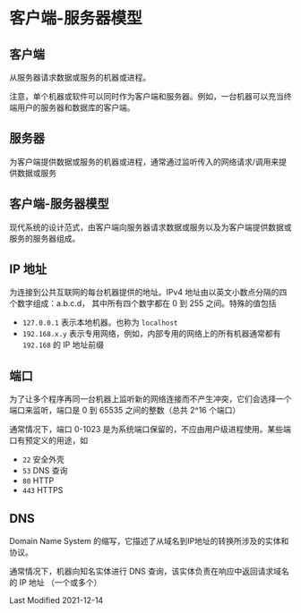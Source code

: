 # 客户端-服务器模型

## 客户端

从服务器请求数据或服务的机器或进程。

注意，单个机器或软件可以同时作为客户端和服务器。例如，一台机器可以充当终端用户的服务器和数据库的客户端。

## 服务器

为客户端提供数据或服务的机器或进程，通常通过监听传入的网络请求/调用来提供数据或服务

## 客户端-服务器模型

现代系统的设计范式，由客户端向服务器请求数据或服务以及为客户端提供数据或服务的服务器组成。

## IP 地址

为连接到公共互联网的每台机器提供的地址。IPv4 地址由以英文小数点分隔的四个数字组成：a.b.c.d，
其中所有四个数字都在 0 到 255 之间。特殊的值包括

- `127.0.0.1` 表示本地机器。也称为 `localhost`
- `192.168.x.y` 表示专用网络，例如，内部专用的网络上的所有机器通常都有 `192.168` 的 IP 地址前缀

## 端口

为了让多个程序再同一台机器上监听新的网络连接而不产生冲突，它们会选择一个端口来监听，端口是 0 到 65535 之间的整数（总共 2^16 个端口）

通常情况下，端口 0-1023 是为系统端口保留的，不应由用户级进程使用。某些端口有预定义的用途，如

- `22` 安全外壳
- `53` DNS 查询
- `80` HTTP
- `443` HTTPS

## DNS

Domain Name System 的缩写，它描述了从域名到IP地址的转换所涉及的实体和协议。

通常情况下，机器向知名实体进行 DNS 查询，该实体负责在响应中返回请求域名的 IP 地址 （一个或多个）

Last Modified 2021-12-14

